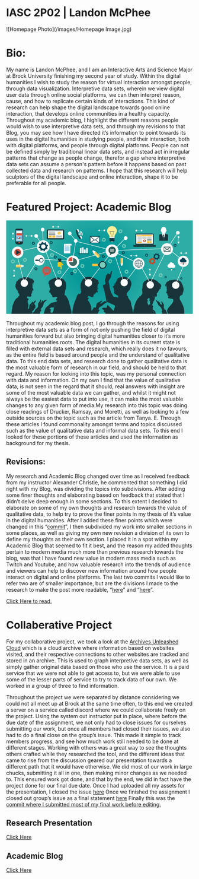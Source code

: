 # IASC 2P02 | Landon McPhee

![Homepage Photo](/images/Homepage Image.jpg)

# Bio:

My name is Landon McPhee, and I am an Interactive Arts and Science Major at Brock University finishing my second year of study. Within the digital humanities I wish to study the reason for virtual interaction amongst people, through data visualization. Interpretive data sets, wherein we view digital user data through online social platforms, we can then interpret reason, cause, and how to replicate certain kinds of interactions. This kind of research can help shape the digital landscape towards good online interaction, that develops online communities in a healthy capacity. Throughout my academic blog, I highlight the different reasons people would wish to use interpretive data sets, and through my revisions to that Blog, you may see how I have directed it’s information to point towards its uses in the digital humanities in studying people, and their interaction, both with digital platforms, and people through digital platforms. People can not be defined simply by traditional linear data sets, and instead act in irregular patterns that change as people change, therefor a gap where interpretive data sets can assume a person's pattern before it happens based on past collected data and research on patterns. I hope that this research will help sculptors of the digital landscape and online interaction, shape it to be preferable for all people.

# Featured Project: Academic Blog

![Academic Blog Photo](/images/SIS-Dilemma-TTG-TopOfMind-750x350-e14951336804161.png)

Throughout my academic blog post, I go through the reasons for using interpretive data sets as a form of not only pushing the field of digital humanities forward but also bringing digital humanities closer to it’s more traditional humanities roots. The digital humanities in its current state is filled with external data sets and research, which really does it no favours, as the entire field is based around people and the understand of qualitative data. To this end data sets, and research done to gather qualitative data is the most valuable form of research in our field, and should be held to that regard. My reason for looking into this topic, was my personal connection with data and information. On my own I find that the value of qualitative data, is not seen in the regard that it should, real answers with insight are some of the most valuable data we can gather, and whilst it might not always be the easiest data to put into use, it can make the most valuable changes to any given form of media.My research into this topic was doing close readings of Drucker, Ramsay, and Moretti, as well as looking to a few outside sources on the topic such as the article from Tanya. E. Through these articles I found commonality amongst terms and topics discussed such as the value of qualitative data and informal data sets. To this end I looked for these portions of these articles and used the information as background for my thesis.

## Revisions:

My research and Academic Blog changed over time as I received feedback from my instructor Alexander Christie, he commented that something I did right with my Blog, was dividing the topics into subdivisions. After adding some finer thoughts and elaborating based on feedback that stated that I didn’t delve deep enough in some sections. To this extent I decided to elaborate on some of my own thoughts and research towards the value of qualitative data, to help try to prove the finer points in my thesis of it’s value in the digital humanities. After I added these finer points which were changed in this “[commit](https://github.com/LandonAM/ISAC-2P02/commit/59f582b8d85efd8cdff464aa0a5c438cdba1e1b4)”, I then subdivided my work into smaller sections in some places, as well as giving my own new revision a division of its own to define my thoughts as their own section. I placed it in a spot within my Academic Blog that seemed to fit it best, and the reason my added thoughts pertain to modern media much more than previous research towards the blog, was that I have found new value in modern mass media such as Twitch and Youtube, and how valuable research into the trends of audience and viewers can help to discover new information around how people interact on digital and online platforms. The last two commits I would like to refer two are of smaller importance, but are the divisions I made to the research to make the post more readable, “[here](https://github.com/LandonAM/ISAC-2P02/commit/8c5e869ed333657ca9556748d5e11a29ef2d3cfc)” and “[here](https://github.com/LandonAM/ISAC-2P02/commit/ae5eb2b23a7c5c46269c0afbb06202f46ebe6dae)”.

  [Click Here to read.](Blog)

# Collaberative Project

For my collaborative project, we took a look at the [Archives Unleashed Cloud](https://archivesunleashed.org/cloud/) which is a cloud archive where information based on websites visited, and their respective connections to other websites are tracked and stored in an archive. This is used to graph interpretive data sets, as well as simply gather original data based on those who use the service. It is a paid service that we were not able to get access to, but we were able to use some of the lesser parts of service to try to track data of our own. We worked in a group of three to find information.

Throughout the project we were separated by distance considering we could not all meet up at Brock at the same time often, to this end we created a server on a service called discord where we could collaborate freely on the project. Using the system out instructor put in place, where before the due date of the assignment, we not only had to close issues for ourselves submitting our work, but once all members had closed their issues, we also had to do a final close on the group’s issue. This made it simple to track members progress, and see how much work still needed to be done at different stages. Working with others was a great way to see the thoughts others crafted while they researched the tool, and the different ideas that came to rise from the discussion geared our presentation towards a different path that it would have otherwise. We did most of our work in large chucks, submitting it all in one, then making minor changes as we needed to. This ensured work got done, and that by the end, we did in fact have the project done for our final due date. Once I had uploaded all my assets for the presentation, I closed the issue [here](https://github.com/IascAtBrock/IASC-2P02-TeamPresentations/issues/14) Once we finished the assignment I closed out group’s issue as a final statement [here](https://github.com/IascAtBrock/IASC-2P02-TeamPresentations/issues/26) Finally this was the [commit where I submitted most of my final work before editing.](https://github.com/IascAtBrock/IASC-2P02-TeamPresentations/commit/f21844c13ca13b8d34c38d4e6c999f2478ec1b3a)

## Research Presentation
[Click Here](reveal/index.html)

## Academic Blog
[Click Here](Blog)

